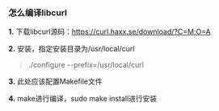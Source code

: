 ### 怎么编译libcurl

**1.** 下载libcurl源码：https://curl.haxx.se/download/?C=M;O=A

**2.** 安装，指定安装目录为/usr/local/curl

> ./configure --prefix=/usr/local/curl

**3.** 此处应该配置Makefile文件

**4.** make进行编译，sudo make install进行安装 